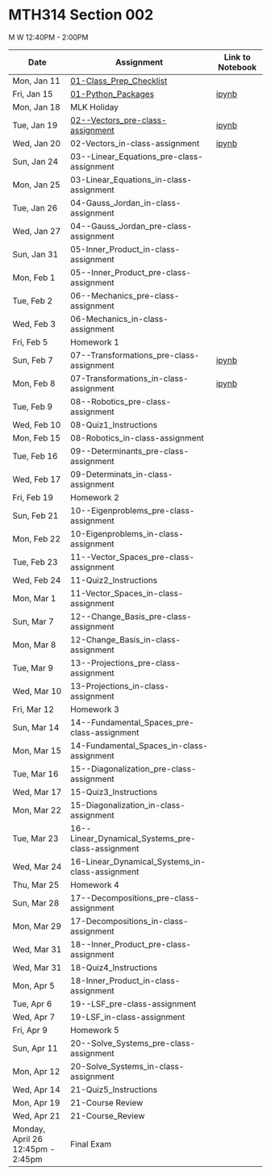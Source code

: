 # MTH314 Section 002 

 M W 12:40PM - 2:00PM

| Date | Assignment | Link to Notebook |
|------|------------|------------------|
| Mon, Jan 11 | [01-Class_Prep_Checklist](01-Class_Prep_Checklist.md) |       |
| Fri, Jan 15 | [01-Python_Packages](01-Python_Packages.html) | [ipynb](01-Python_Packages.ipynb) |
| Mon, Jan 18 | MLK Holiday |      |
| Tue, Jan 19 | [02--Vectors_pre-class-assignment](02--Vectors_pre-class-assignment.html) | [ipynb](02--Vectors_pre-class-assignment.ipynb) |
| Wed, Jan 20 | 02-Vectors_in-class-assignment | [ipynb](02-Vectors_in-class-assignment.ipynb) |
| Sun, Jan 24 | 03--Linear_Equations_pre-class-assignment |      |
| Mon, Jan 25 | 03-Linear_Equations_in-class-assignment |      |
| Tue, Jan 26 | 04-Gauss_Jordan_in-class-assignment |      |
| Wed, Jan 27 | 04--Gauss_Jordan_pre-class-assignment |      |
| Sun, Jan 31 | 05-Inner_Product_in-class-assignment |      |
| Mon, Feb 1 | 05--Inner_Product_pre-class-assignment |      |
| Tue, Feb 2 | 06--Mechanics_pre-class-assignment |      |
| Wed, Feb 3 | 06-Mechanics_in-class-assignment |      |
| Fri, Feb 5 | Homework 1 |      |
| Sun, Feb 7 | 07--Transformations_pre-class-assignment | [ipynb](07--Transformations_pre-class-assignment.ipynb) |
| Mon, Feb 8 | 07-Transformations_in-class-assignment | [ipynb](07-Transformations_in-class-assignment.ipynb) |
| Tue, Feb 9 | 08--Robotics_pre-class-assignment |      |
| Wed, Feb 10 | 08-Quiz1_Instructions |      |
| Mon, Feb 15 | 08-Robotics_in-class-assignment |      |
| Tue, Feb 16 | 09--Determinants_pre-class-assignment |      |
| Wed, Feb 17 | 09-Determinats_in-class-assignment |      |
| Fri, Feb 19 | Homework 2 |      |
| Sun, Feb 21 | 10--Eigenproblems_pre-class-assignment |      |
| Mon, Feb 22 | 10-Eigenproblems_in-class-assignment |      |
| Tue, Feb 23 | 11--Vector_Spaces_pre-class-assignment |      |
| Wed, Feb 24 | 11-Quiz2_Instructions |      |
| Mon, Mar 1 | 11-Vector_Spaces_in-class-assignment |      |
| Sun, Mar 7 | 12--Change_Basis_pre-class-assignment |      |
| Mon, Mar 8 | 12-Change_Basis_in-class-assignment |      |
| Tue, Mar 9 | 13--Projections_pre-class-assignment |      |
| Wed, Mar 10 | 13-Projections_in-class-assignment |      |
| Fri, Mar 12 | Homework 3 |      |
| Sun, Mar 14 | 14--Fundamental_Spaces_pre-class-assignment |      |
| Mon, Mar 15 | 14-Fundamental_Spaces_in-class-assignment |      |
| Tue, Mar 16 | 15--Diagonalization_pre-class-assignment |      |
| Wed, Mar 17 | 15-Quiz3_Instructions |      |
| Mon, Mar 22 | 15-Diagonalization_in-class-assignment |      |
| Tue, Mar 23 | 16--Linear_Dynamical_Systems_pre-class-assignment |      |
| Wed, Mar 24 | 16-Linear_Dynamical_Systems_in-class-assignment |      |
| Thu, Mar 25 | Homework 4 |      |
| Sun, Mar 28 | 17--Decompositions_pre-class-assignment |      |
| Mon, Mar 29 | 17-Decompositions_in-class-assignment |      |
| Wed, Mar 31 | 18--Inner_Product_pre-class-assignment |      |
| Wed, Mar 31 | 18-Quiz4_Instructions |      |
| Mon, Apr 5 | 18-Inner_Product_in-class-assignment |      |
| Tue, Apr 6 | 19--LSF_pre-class-assignment |      |
| Wed, Apr 7 | 19-LSF_in-class-assignment |      |
| Fri, Apr 9 | Homework 5 |      |
| Sun, Apr 11 | 20--Solve_Systems_pre-class-assignment |      |
| Mon, Apr 12 | 20-Solve_Systems_in-class-assignment |      |
| Wed, Apr 14 | 21-Quiz5_Instructions |      |
| Mon, Apr 19 | 21-Course Review |      |
| Wed, Apr 21 | 21-Course_Review |      |
| Monday, April 26 12:45pm - 2:45pm  | Final Exam |      |

